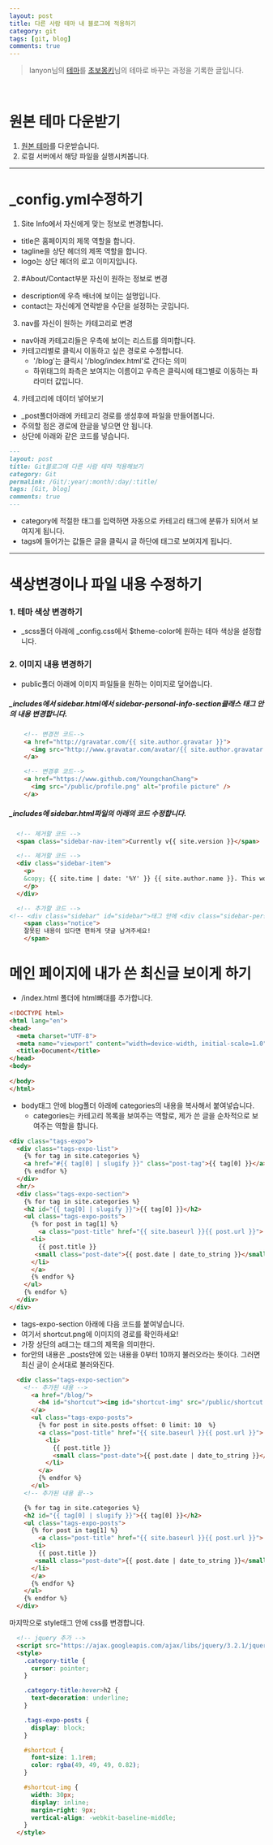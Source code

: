 ```yaml
---
layout: post
title: 다른 사람 테마 내 블로그에 적용하기
category: git
tags: [git, blog]
comments: true
---
```


> lanyon님의 [테마](http://codinfox.github.io/blog/)를 [초보몽키](https://wayhome25.github.io/)님의 테마로 바꾸는 과정을 기록한 글입니다.

<br>

# 원본 테마 다운받기
1. [원본 테마](http://codinfox.github.io/blog/)를 다운받습니다.
2. 로컬 서버에서 해당 파일을 실행시켜봅니다.

---

# _config.yml수정하기
1. Site Info에서 자신에게 맞는 정보로 변경합니다.
- title은 홈페이지의 제목 역할을 합니다.
- tagline을 상단 헤더의 제목 역할을 합니다.
- logo는 상단 헤더의 로고 이미지입니다.

2. #About/Contact부분 자신이 원하는 정보로 변경
- description에 우측 배너에 보이는 설명입니다.
- contact는 자신에게 연락받을 수단을 설정하는 곳입니다.

3. nav를 자신이 원하는 카테고리로 변경
- nav아래 카테고리들은 우측에 보이는 리스트를 의미합니다.
- 카테고리별로 클릭시 이동하고 싶은 경로로 수정합니다.
  - '/blog'는 클릭시 '/blog/index.html'로 간다는 의미
  - 하위태그의 좌측은 보여지는 이름이고 우측은 클릭시에 태그별로 이동하는 파라미터 값입니다.


4. 카테고리에 데이터 넣어보기
- _post폴더아래에 카테고리 경로를 생성후에 파일을 만들어봅니다.
- 주의할 점은 경로에 한글을 넣으면 안 됩니다.
- 상단에 아래와 같은 코드를 넣습니다.

```markdown
---
layout: post
title: Git블로그에 다른 사람 테마 적용해보기
category: Git
permalink: /Git/:year/:month/:day/:title/
tags: [Git, blog]
comments: true
---
```

- category에 적절한 태그를 입력하면 자동으로 카테고리 태그에 분류가 되어서 보여지게 됩니다.
- tags에 들어가는 값들은 글을 클릭시 글 하단에 태그로 보여지게 됩니다.

---

# 색상변경이나 파일 내용 수정하기

### 1. 테마 색상 변경하기
- _scss폴더 아래에 _config.css에서 $theme-color에 원하는 테마 색상을 설정합니다.

### 2. 이미지 내용 변경하기
- public폴더 아래에 이미지 파일들을 원하는 이미지로 덮어씁니다.

##### _includes에서 sidebar.html에서 sidebar-personal-info-section클래스 태그 안의 내용 변경합니다.

```html
    <!-- 변경전 코드-->
    <a href="http://gravatar.com/{{ site.author.gravatar }}">
      <img src="http://www.gravatar.com/avatar/{{ site.author.gravatar }}?s=350" title="View on Gravatar" alt="View on Gravatar" />
    </a>

    <!-- 변경후 코드-->
    <a href="https://www.github.com/YoungchanChang">
      <img src="/public/profile.png" alt="profile picture" />
    </a>
```

##### _includes에 sidebar.html파일의 아래의 코드 수정합니다.

```HTML
  <!-- 제거할 코드 -->
  <span class="sidebar-nav-item">Currently v{{ site.version }}</span>

  <!-- 제거할 코드 -->
  <div class="sidebar-item">
    <p>
    &copy; {{ site.time | date: '%Y' }} {{ site.author.name }}. This work is liscensed under <a href="http://creativecommons.org/licenses/by-nc/4.0/">CC BY-NC 4.0</a>.
    </p>
  </div>

  <!-- 추가할 코드 -->
<!-- <div class="sidebar" id="sidebar">태그 안에 <div class="sidebar-personal-info-section"> 세번째 테그의 하단 </p>밑에  이미지 아래에 넣고 싶은 내용 생성 -->
    <span class="notice">
    잘못된 내용이 있다면 편하게 댓글 남겨주세요!
    </span>
```

# 메인 페이지에 내가 쓴 최신글 보이게 하기

- /index.html 폴더에 html뼈대를 추가합니다.

```html
<!DOCTYPE html>
<html lang="en">
<head>
  <meta charset="UTF-8">
  <meta name="viewport" content="width=device-width, initial-scale=1.0">
  <title>Document</title>
</head>
<body>
  
</body>
</html>

```

- body태그 안에 blog폴더 아래에 categories의 내용을 복사해서 붙여넣습니다.
    - categories는 카테고리 목록을 보여주는 역할로, 제가 쓴 글을 순차적으로 보여주는 역할을 합니다.

```html
<div class="tags-expo">
  <div class="tags-expo-list">
    {% for tag in site.categories %}
    <a href="#{{ tag[0] | slugify }}" class="post-tag">{{ tag[0] }}</a>
    {% endfor %}
  </div>
  <hr/>
  <div class="tags-expo-section">
    {% for tag in site.categories %}
    <h2 id="{{ tag[0] | slugify }}">{{ tag[0] }}</h2>
    <ul class="tags-expo-posts">
      {% for post in tag[1] %}
        <a class="post-title" href="{{ site.baseurl }}{{ post.url }}">
      <li>
        {{ post.title }}
       <small class="post-date">{{ post.date | date_to_string }}</small>
      </li>
      </a>
      {% endfor %}
    </ul>
    {% endfor %}
  </div>
</div>

```

-  tags-expo-section 아래에 다음 코드를 붙여넣습니다.
  - 여기서 shortcut.png에 이미지의 경로를 확인하세요!
  - 가장 상단의 a태그는 태그의 제목을 의미한다.
  - for안의 내용은 _posts안에 있는 내용을 0부터 10까지 불러오라는 뜻이다. 그러면 최신 글이 순서대로 불러와진다.

```html
  <div class="tags-expo-section">
    <!-- 추가된 내용 -->
      <a href="/blog/">
        <h4 id="shortcut"><img id="shortcut-img" src="/public/shortcut.png">최근 글 바로가기</h4>
      </a>
      <ul class="tags-expo-posts">
        {% for post in site.posts offset: 0 limit: 10  %}
        <a class="post-title" href="{{ site.baseurl }}{{ post.url }}">
          <li>
            {{ post.title }}
            <small class="post-date">{{ post.date | date_to_string }}</small>
          </li>
        </a>
        {% endfor %}
      </ul>
    <!-- 추가된 내용 끝-->

    {% for tag in site.categories %}
    <h2 id="{{ tag[0] | slugify }}">{{ tag[0] }}</h2>
    <ul class="tags-expo-posts">
      {% for post in tag[1] %}
        <a class="post-title" href="{{ site.baseurl }}{{ post.url }}">
      <li>
        {{ post.title }}
       <small class="post-date">{{ post.date | date_to_string }}</small>
      </li>
      </a>
      {% endfor %}
    </ul>
    {% endfor %}
  </div>
```

마지막으로 style태그 안에 css를 변경합니다.

```html
  <!-- jquery 추가 -->
  <script src="https://ajax.googleapis.com/ajax/libs/jquery/3.2.1/jquery.min.js"></script>
  <style>
    .category-title {
      cursor: pointer;
    }

    .category-title:hover>h2 {
      text-decoration: underline;
    }

    .tags-expo-posts {
      display: block;
    }

    #shortcut {
      font-size: 1.1rem;
      color: rgba(49, 49, 49, 0.82);
    }

    #shortcut-img {
      width: 30px;
      display: inline;
      margin-right: 9px;
      vertical-align: -webkit-baseline-middle;
    }
  </style>

```